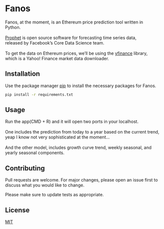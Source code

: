# Fanos

Fanos, at the moment, is an Ethereum price prediction tool written in Python.
<br>
<br>
[Prophet](https://facebook.github.io/prophet/) is open source software for forecasting time series data,
<br>released by Facebook’s Core Data Science team.
<br>
<br>
To get the data on Ethereum prices, we’ll be using the [yfinance](https://pypi.org/project/yfinance/) library,
<br>
which is a Yahoo! Finance market data downloader.

## Installation

Use the package manager [pip](https://pip.pypa.io/en/stable/) to install the necessary packages for Fanos.


```bash
pip install -r requirements.txt
```

## Usage

Run the app(CMD + R) and it will open two ports in your localhost.
<br>
<br>
One includes the prediction from today to a year based on the current trend,
<br>
yeap I know not very sophisticated at the moment...
<br>
<br>
And the other model, includes growth curve trend, weekly seasonal, and yearly seasonal components.

## Contributing

Pull requests are welcome. For major changes, please open an issue first
to discuss what you would like to change.

Please make sure to update tests as appropriate.

## License

[MIT](https://choosealicense.com/licenses/mit/)